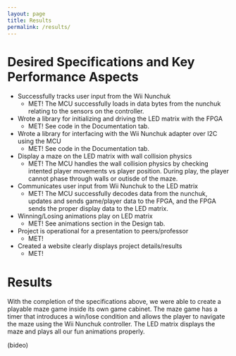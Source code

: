 ```yaml
---
layout: page
title: Results
permalink: /results/
---
```

# Desired Specifications and Key Performance Aspects
- Successfully tracks user input from the Wii Nunchuk
   - MET! The MCU successfully loads in data bytes from the nunchuk relating to the sensors on the controller.
- Wrote a library for initializing and driving the LED matrix with the FPGA
  - MET! See code in the Documentation tab.
- Wrote a library for interfacing with the Wii Nunchuk adapter over I2C using the MCU
  - MET! See code in the Documentation tab.
- Display a maze on the LED matrix with wall collision physics
  - MET! The MCU handles the wall collision physics by checking intented player movements vs player position. During play, the player cannot phase through walls or outisde of the maze.
- Communicates user input from Wii Nunchuk to the LED matrix
  - MET! The MCU successfully decodes data from the nunchuk, updates and sends game/player data to the FPGA, and the FPGA sends the proper display data to the LED matrix.
- Winning/Losing animations play on LED matrix
  - MET! See animations section in the Design tab.
- Project is operational for a presentation to peers/professor
  - MET!
- Created a website clearly displays project details/results
  - MET!

# Results
With the completion of the specifications above, we were able to create a playable maze game inside its own game cabinet. The maze game has a timer that introduces a win/lose condition and allows the player to navigate the maze using the Wii Nunchuk controller. The LED matrix displays the maze and plays all our fun animations properly.

(bideo)
